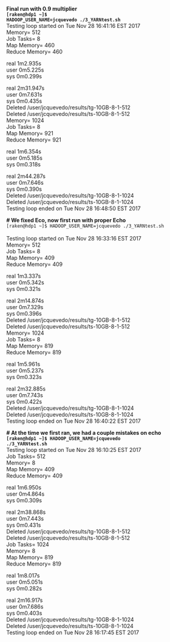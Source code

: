 <b> Final run with 0.9 multiplier </b><br>
<code><b>[raken@hdp1 ~]$ HADOOP_USER_NAME=jcquevedo ./3_YARNtest.sh </b></code><br>
Testing loop started on Tue Nov 28 16:41:16 EST 2017<br>
Memory=  512<br>
Job Tasks= 8<br>
Map Memory= 460<br>
Reduce Memory= 460<br>

real	1m2.935s<br>
user	0m5.225s<br>
sys	0m0.299s<br>

real	2m31.947s<br>
user	0m7.631s<br>
sys	0m0.435s<br>
Deleted /user/jcquevedo/results/tg-10GB-8-1-512<br>
Deleted /user/jcquevedo/results/ts-10GB-8-1-512<br>
Memory=  1024<br>
Job Tasks= 8<br>
Map Memory= 921<br>
Reduce Memory= 921<br>

real	1m6.354s<br>
user	0m5.185s<br>
sys	0m0.318s<br>

real	2m44.287s<br>
user	0m7.646s<br>
sys	0m0.390s<br>
Deleted /user/jcquevedo/results/tg-10GB-8-1-1024<br>
Deleted /user/jcquevedo/results/ts-10GB-8-1-1024<br>
Testing loop ended on Tue Nov 28 16:48:50 EST 2017<br>


<b># We fixed Eco, now first run with proper Echo</b><br>
<code>[raken@hdp1 ~]$ HADOOP_USER_NAME=jcquevedo ./3_YARNtest.sh </code><br>
Testing loop started on Tue Nov 28 16:33:16 EST 2017<br>
Memory=  512<br>
Job Tasks= 8<br>
Map Memory= 409<br>
Reduce Memory= 409<br>

real	1m3.337s<br>
user	0m5.342s<br>
sys	0m0.321s<br>

real	2m14.874s<br>
user	0m7.329s<br>
sys	0m0.396s<br>
Deleted /user/jcquevedo/results/tg-10GB-8-1-512<br>
Deleted /user/jcquevedo/results/ts-10GB-8-1-512<br>
Memory=  1024<br>
Job Tasks= 8<br>
Map Memory= 819<br>
Reduce Memory= 819<br>

real	1m5.961s<br>
user	0m5.237s<br>
sys	0m0.323s<br>

real	2m32.885s<br>
user	0m7.743s<br>
sys	0m0.422s<br>
Deleted /user/jcquevedo/results/tg-10GB-8-1-1024<br>
Deleted /user/jcquevedo/results/ts-10GB-8-1-1024<br>
Testing loop ended on Tue Nov 28 16:40:22 EST 2017<br>



<b># At the time we first ran, we had a couple mistakes on echo </b><br>
<code><b>[raken@hdp1 ~]$ HADOOP_USER_NAME=jcquevedo ./3_YARNtest.sh </b></code><br>
Testing loop started on Tue Nov 28 16:10:25 EST 2017<br>
Job Tasks=  512<br>
Memory= 8<br>
Map Memory= 409<br>
Reduce Memory= 409<br>

real	1m6.950s<br>
user	0m4.864s<br>
sys	0m0.309s<br>

real	2m38.868s<br>
user	0m7.443s<br>
sys	0m0.431s<br>
Deleted /user/jcquevedo/results/tg-10GB-8-1-512<br>
Deleted /user/jcquevedo/results/ts-10GB-8-1-512<br>
Job Tasks=  1024<br>
Memory= 8<br>
Map Memory= 819<br>
Reduce Memory= 819<br>

real	1m8.017s<br>
user	0m5.051s<br>
sys	0m0.282s<br>

real	2m16.917s<br>
user	0m7.686s<br>
sys	0m0.403s<br>
Deleted /user/jcquevedo/results/tg-10GB-8-1-1024<br>
Deleted /user/jcquevedo/results/ts-10GB-8-1-1024<br>
Testing loop ended on Tue Nov 28 16:17:45 EST 2017<br>

<code><b>




